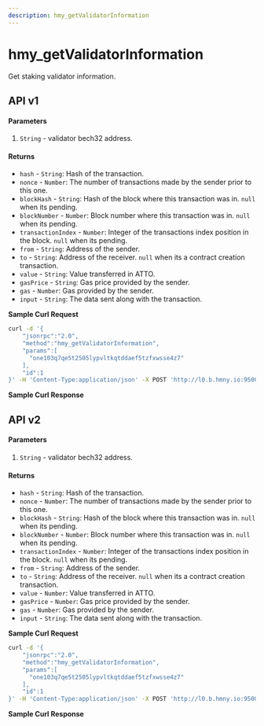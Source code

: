 ```yaml
---
description: hmy_getValidatorInformation
---
```


# hmy\_getValidatorInformation

Get staking validator information.

## API v1

#### Parameters

1. `String` - validator bech32 address.

#### Returns

* `hash` - `String`: Hash of the transaction.
* `nonce` - `Number`: The number of transactions made by the sender prior to this one.
* `blockHash` - `String`: Hash of the block where this transaction was in. `null` when its pending.
* `blockNumber` - `Number`: Block number where this transaction was in. `null` when its pending.
* `transactionIndex` - `Number`: Integer of the transactions index position in the block. `null` when its pending.
* `from` - `String`: Address of the sender.
* `to` - `String`: Address of the receiver. `null` when its a contract creation transaction.
* `value` - `String`: Value transferred in ATTO.
* `gasPrice` - `String`: Gas price provided by the sender.
* `gas` - `Number`: Gas provided by the sender.
* `input` - `String`: The data sent along with the transaction.

**Sample Curl Request**

```bash
curl -d '{
    "jsonrpc":"2.0",
    "method":"hmy_getValidatorInformation",
    "params":[
      "one103q7qe5t2505lypvltkqtddaef5tzfxwsse4z7"
    ],
    "id":1
}' -H 'Content-Type:application/json' -X POST 'http://l0.b.hmny.io:9500'
```

**Sample Curl Response**

## API v2

#### Parameters

1. `String` - validator bech32 address.

#### Returns

* `hash` - `String`: Hash of the transaction.
* `nonce` - `Number`: The number of transactions made by the sender prior to this one.
* `blockHash` - `String`: Hash of the block where this transaction was in. `null` when its pending.
* `blockNumber` - `Number`: Block number where this transaction was in. `null` when its pending.
* `transactionIndex` - `Number`: Integer of the transactions index position in the block. `null` when its pending.
* `from` - `String`: Address of the sender.
* `to` - `String`: Address of the receiver. `null` when its a contract creation transaction.
* `value` - `Number`: Value transferred in ATTO.
* `gasPrice` - `Number`: Gas price provided by the sender.
* `gas` - `Number`: Gas provided by the sender.
* `input` - `String`: The data sent along with the transaction.

**Sample Curl Request**

```bash
curl -d '{
    "jsonrpc":"2.0",
    "method":"hmy_getValidatorInformation",
    "params":[
      "one103q7qe5t2505lypvltkqtddaef5tzfxwsse4z7"
    ],
    "id":1
}' -H 'Content-Type:application/json' -X POST 'http://l0.b.hmny.io:9500'
```

**Sample Curl Response**



